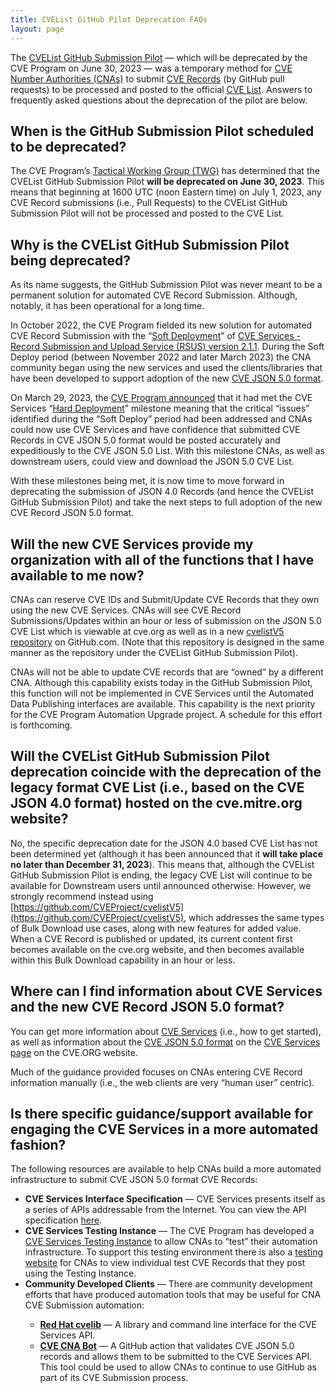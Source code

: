 ```yaml
---
title: CVEList GitHub Pilot Deprecation FAQs
layout: page
---
```


The [CVEList GitHub Submission Pilot](https://github.com/CVEProject/cvelist) &mdash; which will be deprecated by the CVE Program on June 30, 2023 &mdash; was a temporary method for [CVE Number Authorities (CNAs)](https://www.cve.org/PartnerInformation/Partner#CNA) to submit [CVE Records](https://www.cve.org/ResourcesSupport/Glossary?activeTerm=glossaryRecord) (by GitHub pull requests) to be processed and posted to the official [CVE List](https://www.cve.org/ResourcesSupport/Glossary?activeTerm=glossaryCVEList). Answers to frequently asked questions about the deprecation of the pilot are below. 

## When is the GitHub Submission Pilot scheduled to be deprecated?
The CVE Program’s [Tactical Working Group (TWG)](https://www.cve.org/ProgramOrganization/WorkingGroups#TacticalWorkingGroup) has determined that the CVEList GitHub Submission Pilot <strong>will be deprecated on June 30, 2023</strong>. This means that beginning at 1600 UTC (noon Eastern time) on July 1, 2023, any CVE Record submissions (i.e., Pull Requests) to the CVEList GitHub Submission Pilot will not be processed and posted to the CVE List.

## Why is the CVEList GitHub Submission Pilot being deprecated?
As its name suggests, the GitHub Submission Pilot was never meant to be a permanent solution for automated CVE Record Submission. Although, notably, it has been operational for a long time.

In October 2022, the CVE Program fielded its new solution for automated CVE Record Submission with the “[Soft Deployment](https://cveproject.github.io/automation-cve-services-faqs#what-is-meant-by-cve-services-21-soft-deploy)” of [CVE Services - Record Submission and Upload Service (RSUS) version 2.1.1](https://www.cve.org/AllResources/CveServices#architecture). During the Soft Deploy period (between November 2022 and later March 2023) the CNA community began using the new services and used the clients/libraries that have been developed to support adoption of the new [CVE JSON 5.0 format](https://github.com/CVEProject/cve-schema). 

On March 29, 2023, the [CVE Program announced](https://cveproject.github.io/automation-transition#bulletin-number-15) that it had met the CVE Services “[Hard Deployment](https://cveproject.github.io/automation-cve-services-faqs#what-is-meant-by-cve-services-21-hard-deploy)” milestone meaning that the critical “issues” identified during the “Soft Deploy” period had been addressed and CNAs could now use CVE Services and have confidence that submitted CVE Records in CVE JSON 5.0 format would be posted accurately and expeditiously to the CVE JSON 5.0 List. With this milestone CNAs, as well as downstream users, could view and download the JSON 5.0 CVE List. 

With these milestones being met, it is now time to move forward in deprecating the submission of JSON 4.0 Records (and hence the CVEList GitHub Submission Pilot) and take the next steps to full adoption of the new CVE Record JSON 5.0 format. 

## Will the new CVE Services provide my organization with all of the functions that I have available to me now?
CNAs can reserve CVE IDs and Submit/Update CVE Records that they own using the new CVE Services. CNAs will see CVE Record Submissions/Updates within an hour or less of submission on the JSON 5.0 CVE List which is viewable at cve.org as well as in a new [cvelistV5 repository](https://github.com/CVEProject/cvelistV5) on GitHub.com. (Note that this repository is designed in the same manner as the repository under the CVEList GitHub Submission Pilot).

CNAs will not be able to update CVE records that are “owned” by a different CNA. Although this capability exists today in the GitHub Submission Pilot, this function will not be implemented in CVE Services until the Automated Data Publishing interfaces are available. This capability is the next priority for the CVE Program Automation Upgrade project. A schedule for this effort is forthcoming.

## Will the CVEList GitHub Submission Pilot deprecation coincide with the deprecation of the legacy format CVE List (i.e., based on the CVE JSON 4.0 format) hosted on the cve.mitre.org website?
No, the specific deprecation date for the JSON 4.0 based CVE List has not been determined yet (although it has been announced that it <strong>will take place no later than December 31, 2023</strong>). This means that, although the CVEList GitHub Submission Pilot is ending, the legacy CVE List will continue to be available for Downstream users until announced otherwise. However, we strongly recommend instead using [https://github.com/CVEProject/cvelistV5](https://github.com/CVEProject/cvelistV5), which addresses the same types of Bulk Download use cases, along with new features for added value. When a CVE Record is published or updated, its current content first becomes available on the cve.org website, and then becomes available within this Bulk Download capability in an hour or less.

## Where can I find information about CVE Services and the new CVE Record JSON 5.0 format?
You can get more information about [CVE Services](https://www.cve.org/AllResources/CveServices) (i.e., how to get started), as well as information about the [CVE JSON 5.0 format](https://www.cve.org/AllResources/CveServices#cve-json-5) on the [CVE Services page](https://www.cve.org/AllResources/CveServices) on the CVE.ORG website. 

Much of the guidance provided focuses on CNAs entering CVE Record information manually (i.e., the web clients are very “human user” centric). 

## Is there specific guidance/support available for engaging the CVE Services in a more automated fashion?

The following resources are available to help CNAs build a more automated infrastructure to submit CVE JSON 5.0 format CVE Records:

  <ul>
    <li><strong>CVE Services Interface Specification</strong> &mdash; CVE Services presents itself as a series of APIs addressable from the Internet. You can view the API specification <a href="https://cveawg.mitre.org/api-docs/">here</a>.</li>
    <li><strong>CVE Services Testing Instance</strong> &mdash; The CVE Program has developed a <a href="https://cveawg-test.mitre.org/api-docs/">CVE Services Testing Instance</a> to allow CNAs to “test” their automation infrastructure. To support this testing environment there is also a <a href="https://test.cve.org/">testing website</a> for CNAs to view individual test CVE Records that they post using the Testing Instance.</li>
    <li><strong>Community Developed Clients</strong> &mdash; There are community development efforts that have produced automation tools that may be useful for CNA CVE Submission automation:</li>
      <ul>
        <li><strong><a href="https://github.com/RedHatProductSecurity/cvelib">Red Hat cvelib</a></strong> &mdash; A library and command line interface for the CVE Services API.</li>
        <li><strong><a href="https://github.com/marketplace/actions/cve-cna-bot">CVE CNA Bot</a></strong> &mdash; A GitHub action that validates CVE JSON 5.0 records and allows them to be submitted to the CVE Services API. This tool could be used to allow CNAs to continue to use GitHub as part of its CVE Submission process.</li>
      </ul>
  </ul>
